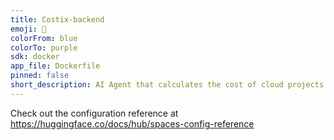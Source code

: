 ```yaml
---
title: Costix-backend
emoji: 🏢
colorFrom: blue
colorTo: purple
sdk: docker
app_file: Dockerfile
pinned: false
short_description: AI Agent that calculates the cost of cloud projects
---
```


Check out the configuration reference at https://huggingface.co/docs/hub/spaces-config-reference
